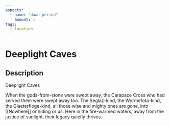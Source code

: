 ```yaml
---
aspects: 
  - name: "dawn period"
    amount: 1
tags:
  - location
---
```


# Deeplight Caves

## Description
Deeplight Caves

When the gods-from-stone were swept away, the Carapace Cross who had served them were swept away too. The Seglaz-kind, the Wyrmefota-kind, the Glaeterfloge-kind, all those wise and mighty ones are gone, into [[Nowhere]] or hiding or us. Here in the fire-warmed waters, away from the justice of sunlight, their legacy quietly thrives.